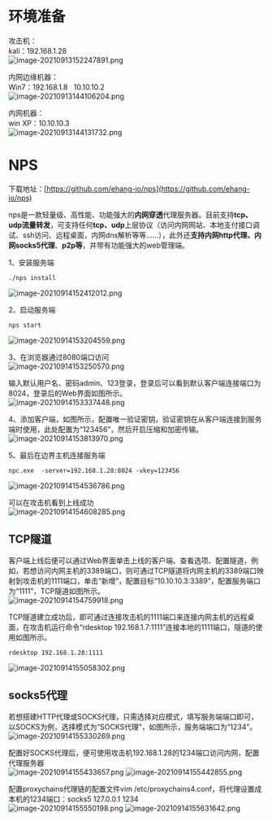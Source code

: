 
# 环境准备
攻击机：<br />kali：192.168.1.28<br />![image-20210913152247891.png](_img/assets/1655878852972-ad33532a-e408-4034-9ae6-97efa1e9b17c.png)

内网边缘机器：<br />Win7：192.168.1.8   10.10.10.2<br />![image-20210913144106204.png](_img/assets/1655878857983-7deeff99-b439-4189-b2cc-587debf59f88.png)

内网机器：<br />win XP：10.10.10.3<br />![image-20210913144131732.png](_img/assets/1655878862665-54c60a4a-eaee-4695-b391-93b2629b9610.png)


# NPS
下载地址：[https://github.com/ehang-io/nps](https://github.com/ehang-io/nps)

nps是一款轻量级、高性能、功能强大的**内网穿透**代理服务器。目前支持**tcp、udp流量转发**，可支持任何**tcp、udp**上层协议（访问内网网站、本地支付接口调试、ssh访问、远程桌面，内网dns解析等等……），此外还**支持内网http代理、内网socks5代理**、**p2p等**，并带有功能强大的web管理端。

1、安装服务端
```
./nps install
```
![image-20210914152412012.png](_img/assets/1655878873624-74f14fb2-9432-4d79-b4b4-a5356affabc3.png)

2、启动服务端
```
nps start
```
![image-20210914153204559.png](_img/assets/1655878879084-7717ee71-c6c1-4e60-8f57-f7121d2aa98f.png)

3、在浏览器通过8080端口访问<br />![image-20210914153250570.png](_img/assets/1655878882599-1c9324ea-8c60-47b6-92fc-f9b684a869ee.png)

输入默认用户名、密码admin、123登录，登录后可以看到默认客户端连接端口为8024，登录后的Web界面如图所示。<br />![image-20210914153337448.png](_img/assets/1655878887564-ac05c8d0-ee8d-4e5b-8d0d-0efe0c1b0bc7.png)

4、添加客户端，如图所示，配置唯一验证密钥，验证密钥在从客户端连接到服务端时使用，此处配置为“123456”，然后开启压缩和加密传输。<br />![image-20210914153813970.png](_img/assets/1655878910216-4b3f973f-0abf-4dc5-925a-07b94dc5da04.png)

5、最后在边界主机连接服务端
```
npc.exe  -server=192.168.1.28:8024 -vkey=123456
```
![image-20210914154536786.png](_img/assets/1655878951686-25415648-c512-4713-93b5-f70e41975cad.png)

可以在攻击机看到上线成功<br />![image-20210914154608285.png](_img/assets/1655878955574-e290c623-e523-455f-92f4-c4439ec28364.png)


## TCP隧道
客户端上线后便可以通过Web界面单击上线的客户端、查看选项、配置隧道，例如，若想访问内网主机的3389端口，则可通过TCP隧道将内网主机的3389端口映射到攻击机的1111端口，单击“新增”，配置目标“10.10.10.3:3389”，配置服务端口为“1111”，TCP隧道如图所示。<br />![image-20210914154759918.png](_img/assets/1655878960895-2da861b2-0c24-4a31-b7eb-adcf5dc054b9.png)

TCP隧道建立成功后，即可通过连接攻击机的1111端口来连接内网主机的远程桌面，在攻击机运行命令“rdesktop 192.168.1.7:1111”连接本地的1111端口，隧道的使用如图所示。
```
rdesktop 192.168.1.28:1111
```
![image-20210914155058302.png](_img/assets/1655878969653-3b0a709f-7d4d-476e-afb6-f246aac285a9.png)


## socks5代理
若想搭建HTTP代理或SOCKS代理，只需选择对应模式，填写服务端端口即可，以SOCKS为例，选择模式为“SOCKS代理”，如图所示，服务端端口为“1234”。<br />![image-20210914155330269.png](_img/assets/1655878975471-dd4cd8ba-19b4-4be0-94fb-29210671c494.png)

配置好SOCKS代理后，便可使用攻击机192.168.1.28的1234端口访问内网，配置代理服务器<br />![image-20210914155433657.png](_img/assets/1655878981650-0bef0e2c-1835-463d-80f1-6e68686c9676.png)
![image-20210914155442855.png](_img/assets/1655878985585-0232b088-425f-43cd-82c7-f8c1bc11c8a9.png)

配置proxychains代理链的配置文件vim /etc/proxychains4.conf，将代理设置成本机的1234端口：socks5 127.0.0.1 1234<br />![image-20210914155550198.png](_img/assets/1655878995129-779e3912-4bfb-4882-82a1-fdeac07939eb.png)
![image-20210914155631642.png](_img/assets/1655878996818-c6cae718-9f59-4415-9adb-933bd8a17993.png)

